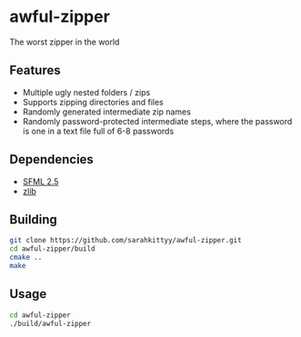 # awful-zipper

The worst zipper in the world

## Features

* Multiple ugly nested folders / zips
* Supports zipping directories and files
* Randomly generated intermediate zip names
* Randomly password-protected intermediate steps, where the password is one in a text file full of 6-8 passwords

## Dependencies

* [SFML 2.5](https://www.sfml-dev.org/download.php)
* [zlib](http://www.zlib.net/)

## Building

```bash
git clone https://github.com/sarahkittyy/awful-zipper.git
cd awful-zipper/build
cmake ..
make
```

## Usage

```bash
cd awful-zipper
./build/awful-zipper
```